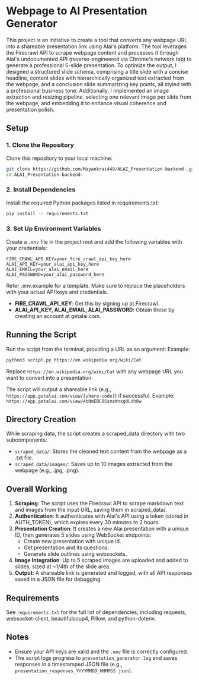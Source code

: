 # Webpage to AI Presentation Generator

This project is an initiative to create a tool that converts any webpage URL into a shareable presentation link using Alai's platform. The tool leverages the Firecrawl API to scrape webpage content and processes it through Alai's undocumented API (reverse-engineered via Chrome's network tab) to generate a professional 5-slide presentation. To optimize the output, I designed a structured slide schema, comprising a title slide with a concise headline, content slides with hierarchically organized text extracted from the webpage, and a conclusion slide summarizing key points, all styled with a professional business tone. Additionally, I implemented an image extraction and resizing pipeline, selecting one relevant image per slide from the webpage, and embedding it to enhance visual coherence and presentation polish.

## Setup

### 1. Clone the Repository

Clone this repository to your local machine:
```bash
git clone https://github.com/Mayankrai449/ALAI_Presentation-backend-.git
cd ALAI_Presentation-backend-
```

### 2. Install Dependencies

Install the required Python packages listed in requirements.txt:
```bash
pip install -r requirements.txt
```

### 3. Set Up Environment Variables

Create a `.env` file in the project root and add the following variables with your credentials:
```text
FIRE_CRAWL_API_KEY=your_fire_crawl_api_key_here
ALAI_API_KEY=your_alai_api_key_here
ALAI_EMAIL=your_alai_email_here
ALAI_PASSWORD=your_alai_password_here
```
Refer .env.example for a template. Make sure to replace the placeholders with your actual API keys and credentials.

- **FIRE_CRAWL_API_KEY**: Get this by signing up at Firecrawl.
- **ALAI_API_KEY, ALAI_EMAIL, ALAI_PASSWORD**: Obtain these by creating an account at getalai.com.

## Running the Script

Run the script from the terminal, providing a URL as an argument:
Example:
```bash
python3 script.py https://en.wikipedia.org/wiki/Cat
```

Replace `https://en.wikipedia.org/wiki/Cat` with any webpage URL you want to convert into a presentation.

The script will output a shareable link (e.g., `https://app.getalai.com/view/[share-code]`) if successful.
Example: `https://app.getalai.com/view/4bNmEBCOSsmzWnxgULdh8w`

## Directory Creation

While scraping data, the script creates a scraped_data directory with two subcomponents:
- `scraped_data/`: Stores the cleaned text content from the webpage as a .txt file.
- `scraped_data/images/`: Saves up to 10 images extracted from the webpage (e.g., .jpg, .png).

## Overall Working

1. **Scraping**: The script uses the Firecrawl API to scrape markdown text and images from the input URL, saving them in scraped_data/.
2. **Authentication**: It authenticates with Alai's API using a token (stored in AUTH_TOKEN), which expires every 30 minutes to 2 hours.
3. **Presentation Creation**: It creates a new Alai presentation with a unique ID, then generates 5 slides using WebSocket endpoints:
   - Create new presentation with unique id.
   - Get presentation and its questions.
   - Generate slide outlines using websockets.
4. **Image Integration**: Up to 5 scraped images are uploaded and added to slides, sized at ~1/4th of the slide area.
5. **Output**: A shareable link is generated and logged, with all API responses saved in a JSON file for debugging.


## Requirements

See `requirements.txt` for the full list of dependencies, including requests, websocket-client, beautifulsoup4, Pillow, and python-dotenv.

## Notes

- Ensure your API keys are valid and the `.env` file is correctly configured.
- The script logs progress to `presentation_generator.log` and saves responses in a timestamped JSON file (e.g., `presentation_responses_YYYYMMDD_HHMMSS.json`).
